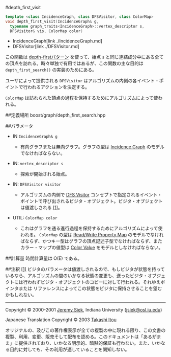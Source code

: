 #depth_first_visit
```cpp
template <class IncidenceGraph, class DFSVisitor, class ColorMap>
void depth_first_visit(IncidenceGraph& g,
  typename graph_traits<IncidenceGraph>::vertex_descriptor s, 
  DFSVisitor& vis, ColorMap color)
```
* IncidenceGraph[link ./IncidenceGraph.md]
* DFSVisitor[link ./DFSVisitor.md]

この関数は [depth-firstパターン](./graph/doc/graph_theory_review.md#dfs-algorithm) を使って、始点 `s` と同じ連結成分中にある全ての頂点を訪れる。時々単独で有用ではあるが、この関数の主な目的は `depth_first_search()` の実装のためにある。

ユーザによって提供される `DFSVisitor` はアルゴリズムの内側の各イベント・ポイントで行われるアクションを決定する。

`ColorMap` は訪れられた頂点の過程を保持するためにアルゴリズムによって使われる。


##定義場所
boost/graph/depth_first_search.hpp


##パラメータ

- IN `IncidenceGraph& g`
	- 有向グラフまたは無向グラフ。グラフの型は [Incidence Graph](./IncidenceGraph.md) のモデルでなければならない。

- IN: `vertex_descriptor s`
	- 探索が開始される始点。

- IN: `DFSVisitor visitor`
	- アルゴリズムの内側で [DFS Visitor](./DFSVisitor.md) コンセプトで指定されるイベント・ポイントで呼び出されるビジタ・オブジェクト。ビジタ・オブジェクトは値渡しされる [[1]](#note_1)。

- UTIL: `ColorMap color`
	- これはグラフを通る進行過程を保持するためにアルゴリズムによって使われる。 `ColorMap` の型は [Read/Write Property Map](../property_map/ReadWritePropertyMap.md) のモデルでなければならず、かつキー型はグラフの頂点記述子型でなければならず、またカラー・マップの値型は [Color Value](./ColorValue.md) をモデルとしなければならない。


##計算量
時間計算量は O(E) である。


##注釈
<a name="note_1" href="#note_1">[1]</a> ビジタのパラメータは値渡しされるので、もしビジタが状態を持っているなら、アルゴリズムの間のいかなる状態の変更も、送ったビジタ・オブジェクトには行われずビジタ・オブジェクトのコピーに対して行われる。それゆえポインタまたは リファレンスによってこの状態をビジタに保持させることを望むかもしれない。


***
Copyright © 2000-2001 [Jeremy Siek](http://www.boost.org/doc/libs/1_31_0/people/jeremy_siek.htm), Indiana University (<jsiek@osl.iu.edu>)

Japanese Translation Copyright © 2003 [Takashi Itou](mailto:takashi-it@po6.nsk.ne.jp)

オリジナルの、及びこの著作権表示が全ての複製の中に現れる限り、この文書の複製、利用、変更、販売そして配布を認める。このドキュメントは「あるがまま」に提供されており、いかなる明示的、暗黙的保証も行わない。また、いかなる目的に対しても、その利用が適していることを関知しない。

